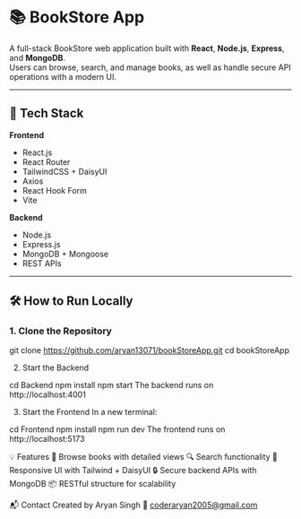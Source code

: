 # 📚 BookStore App

A full-stack BookStore web application built with **React**, **Node.js**, **Express**, and **MongoDB**.  
Users can browse, search, and manage books, as well as handle secure API operations with a modern UI.

---

## 🚀 Tech Stack

**Frontend**  
- React.js  
- React Router  
- TailwindCSS + DaisyUI  
- Axios  
- React Hook Form  
- Vite

**Backend**  
- Node.js  
- Express.js  
- MongoDB + Mongoose  
- REST APIs

---

## 🛠️ How to Run Locally

### 1. Clone the Repository


git clone https://github.com/aryan13071/bookStoreApp.git
cd bookStoreApp

2. Start the Backend


cd Backend
npm install
npm start
The backend runs on http://localhost:4001

3. Start the Frontend
In a new terminal:

cd Frontend
npm install
npm run dev
The frontend runs on http://localhost:5173

💡 Features
📖 Browse books with detailed views
🔍 Search functionality
🎨 Responsive UI with Tailwind + DaisyUI
🔒 Secure backend APIs with MongoDB
📦 RESTful structure for scalability

📬 Contact
Created by Aryan Singh
📧 coderaryan2005@gmail.com
